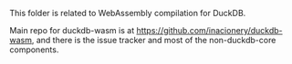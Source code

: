 This folder is related to WebAssembly compilation for DuckDB.

Main repo for duckdb-wasm is at https://github.com/inacionery/duckdb-wasm, and there is the issue tracker and most of the non-duckdb-core components.
